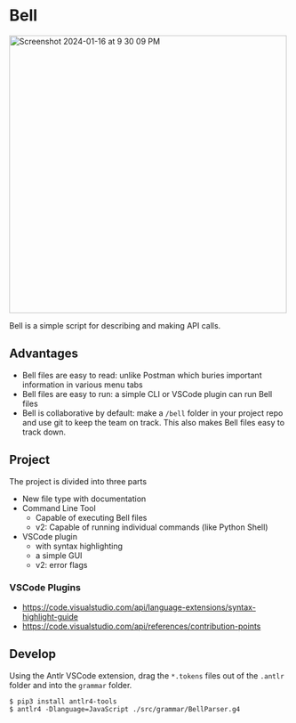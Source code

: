 
# Bell

<img width="499" alt="Screenshot 2024-01-16 at 9 30 09 PM" src="https://github.com/pjflanagan/bell/assets/10575487/43985232-1608-4a46-bdd2-da4db5c163ca">

Bell is a simple script for describing and making API calls. 

## Advantages

- Bell files are easy to read: unlike Postman which buries important information in various menu tabs
- Bell files are easy to run: a simple CLI or VSCode plugin can run Bell files
- Bell is collaborative by default: make a `/bell` folder in your project repo and use git to keep the team on track. This also makes Bell files easy to track down.

## Project

The project is divided into three parts

- New file type with documentation
- Command Line Tool
  - Capable of executing Bell files
  - v2: Capable of running individual commands (like Python Shell)
- VSCode plugin
  - with syntax highlighting
  - a simple GUI
  - v2: error flags

### VSCode Plugins

- https://code.visualstudio.com/api/language-extensions/syntax-highlight-guide
- https://code.visualstudio.com/api/references/contribution-points


## Develop

Using the Antlr VSCode extension, drag the `*.tokens` files out of the `.antlr` folder and into the `grammar` folder.

```
$ pip3 install antlr4-tools
$ antlr4 -Dlanguage=JavaScript ./src/grammar/BellParser.g4 
```